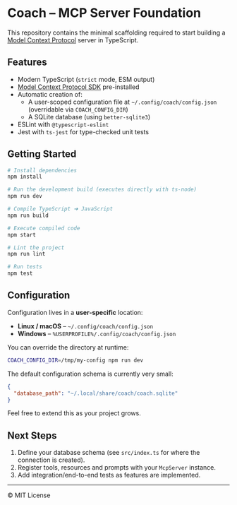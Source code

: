 # Coach – MCP Server Foundation

This repository contains the minimal scaffolding required to start building a [Model Context Protocol](https://modelcontextprotocol.io) server in TypeScript.

## Features

* Modern TypeScript (`strict` mode, ESM output)
* [Model Context Protocol SDK](https://github.com/modelcontextprotocol/typescript-sdk) pre-installed
* Automatic creation of:
  * A user-scoped configuration file at `~/.config/coach/config.json` (overridable via `COACH_CONFIG_DIR`)
  * A SQLite database (using `better-sqlite3`)
* ESLint with `@typescript-eslint`
* Jest with `ts-jest` for type-checked unit tests

## Getting Started

```bash
# Install dependencies
npm install

# Run the development build (executes directly with ts-node)
npm run dev

# Compile TypeScript ➜ JavaScript
npm run build

# Execute compiled code
npm start

# Lint the project
npm run lint

# Run tests
npm test
```

## Configuration

Configuration lives in a **user-specific** location:

* **Linux / macOS** – `~/.config/coach/config.json`
* **Windows** – `%USERPROFILE%/.config/coach/config.json`

You can override the directory at runtime:

```bash
COACH_CONFIG_DIR=/tmp/my-config npm run dev
```

The default configuration schema is currently very small:

```json
{
  "database_path": "~/.local/share/coach/coach.sqlite"
}
```

Feel free to extend this as your project grows.

## Next Steps

1. Define your database schema (see `src/index.ts` for where the connection is created).
2. Register tools, resources and prompts with your `McpServer` instance.
3. Add integration/end-to-end tests as features are implemented.

---

© MIT License 
